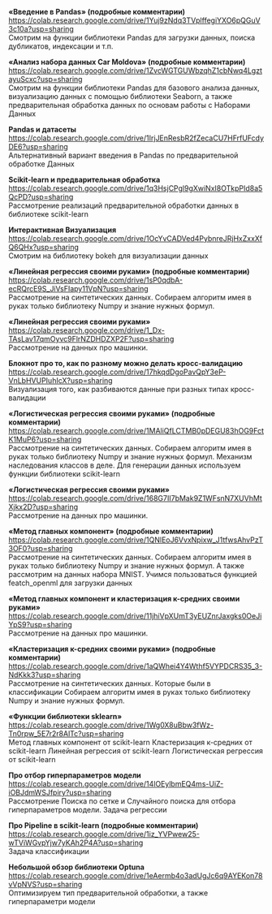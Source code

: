 **«Введение в Pandas» (подробные комментарии)** <br />
https://colab.research.google.com/drive/1Yuj9zNdq3TVplffegiYXO6pQGuV3c10a?usp=sharing <br /> 
Смотрим на функции библиотеки Pandas для загрузки данных, поиска дубликатов, индексации и т.п. <br />



**«Анализ набора данных Car Moldova» (подробные комментарии)** <br />
https://colab.research.google.com/drive/1ZvcWGTGUWbzqhZ1cbNwq4LgztayuScxc?usp=sharing <br />
Смотрим на функции библиотеки Pandas для базового анализа данных, визуализацию данных с помощью библиотеки Seaborn, а также предварительная обработка данных по основам работы с Наборами Данных 

**Pandas и датасеты** <br />
https://colab.research.google.com/drive/1IrjJEnResbR2fZecaCU7HFrfUFcdyDE6?usp=sharing <br />
Альтернативный вариант введения в Pandas  по предварительной обработке Данных 

**Scikit-learn и предварительная обработка**<br />
https://colab.research.google.com/drive/1q3HsjCPgl9gXwiNxI8OTkpPId8a5QcPD?usp=sharing <br />
Рассмотрение реализаций предварительной обработки данных в библиотеке scikit-learn

**Интерактивная Визуализация**<br />
https://colab.research.google.com/drive/1OcYvCADVed4PybnreJRjHxZxxXfQ6QHx?usp=sharing<br />
Смотрим на библиотеку bokeh для визуализации данных



**«Линейная регрессия своими руками» (подробные комментарии)**<br />
https://colab.research.google.com/drive/1sP0qdbA-ecRQrcE9S_JiVsFIapy11VpN?usp=sharing <br />
Рассмотрение на синтетических данных. Собираем алгоритм имея в руках только библиотеку Numpy и знание нужных формул. 



**«Линейная регрессия своими руками»**<br />
https://colab.research.google.com/drive/1_Dx-TAsLav17qmOyvc9FlrNZDHDZXP2F?usp=sharing <br />
Рассмотрение на данных про машинки.



**Блокнот про то, как по разному можно делать кросс-валидацию** <br />
https://colab.research.google.com/drive/17hkqdDgoPavQpY3eP-VnLbHVUPIuhIcX?usp=sharing<br />
Визуализация того, как разбиваются данные при разных типах кросс-валидации



 **«Логистическая регрессия своими руками» (подробные комментарии)**<br />
 https://colab.research.google.com/drive/1MAliQfLCTMB0pDEGU83hOG9FctK1MuP6?usp=sharing <br />
Рассмотрение на синтетических данных. Собираем алгоритм имея в руках только библиотеку Numpy и знание нужных формул. 
Механизм наследования классов в деле.
Для генерации данных используем функции библиотеки scikit-learn



 **«Логистическая регрессия своими руками»**<br />
https://colab.research.google.com/drive/168G7II7bMak9Z1WFsnN7XUVhMtXjkx2D?usp=sharing <br />
Рассмотрение на данных про машинки.



 **«Метод главных компонент» (подробные комментарии)**<br />
https://colab.research.google.com/drive/1QNlEoJ6VvxNpixw_J1tfwsAhvPzT3OF0?usp=sharing <br />
Рассмотрение на синтетических данных. Собираем алгоритм имея в руках только библиотеку Numpy и знание нужных формул.
А также рассмотрим на данных набора MNIST. Учимся пользоваться функцией featch_openml для загрузки данных



 **«Метод главных компонент и кластеризация к-средних своими руками»** <br />
https://colab.research.google.com/drive/11jhiVpXUmT3yEUZnrJaxgks0OeJiYpS9?usp=sharing<br />
Рассмотрение на данных про машинки.



 **«Кластеризация к-средних своими руками» (подробные комментарии)**<br />
https://colab.research.google.com/drive/1aQWhei4Y4Wthf5VYPDCRS35_3-NdKkk3?usp=sharing <br />
Рассмотрение на синтетических данных. Которые были в классификации
Собираем алгоритм имея в руках только библиотеку Numpy и знание нужных формул. 



 **«Функции библиотеки sklearn»**<br />
https://colab.research.google.com/drive/1Wg0X8uBbw3fWz-Tn0rpw_5E7r2r8AlTc?usp=sharing <br />
Метод главных компонент от scikit-learn
Кластеризация к-средних от scikit-learn
Линейная регрессия от scikit-learn 
Логистическая регрессия от scikit-learn



**Про отбор гиперпараметров модели** <br />
https://colab.research.google.com/drive/14lOEylbmEQ4ms-UiZ-iOBJdmWSJfpiry?usp=sharing <br />
Рассмотрение Поиска по сетке и Случайного поиска для отбора гиперпараметров модели.
Задача регрессии



**Про Pipeline в scikit-learn	 (подробные комментарии)**<br />
https://colab.research.google.com/drive/1iz_YVPwew25-wTViWGvpYjw7yKAh2P4A?usp=sharing<br />
Задача классификации


**Небольшой обзор библиотеки Optuna**<br />
https://colab.research.google.com/drive/1eAermb4o3adUgJc6q9AYEKon78vVpNVS?usp=sharing<br />
Оптимизируем тип предварительной обработки, а также гиперпараметри модели
